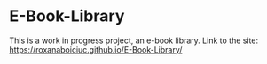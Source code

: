 # E-Book-Library
This is a work in progress project, an e-book library. Link to the site: https://roxanaboiciuc.github.io/E-Book-Library/
